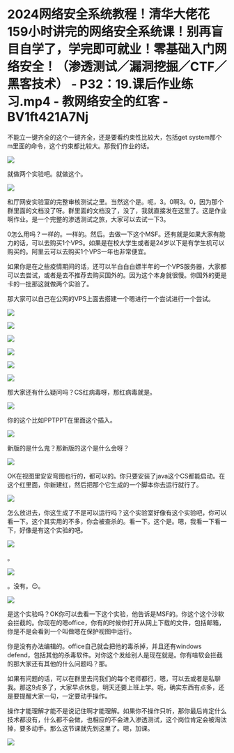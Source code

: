 # 2024网络安全系统教程！清华大佬花159小时讲完的网络安全系统课！别再盲目自学了，学完即可就业！零基础入门网络安全！（渗透测试／漏洞挖掘／CTF／黑客技术） - P32：19.课后作业练习.mp4 - 教网络安全的红客 - BV1ft421A7Nj

不能立一键齐全的这个一键齐全，还是要看约束性比较大，包括get system那个m里面的命令，这个约束都比较大。那我们作业的话。



![](img/655bfe4d5be60f492981446b5e068239_1.png)

就做两个实验吧。就做这个。

![](img/655bfe4d5be60f492981446b5e068239_3.png)

和厅网安实验室的完整审核测试之里。当然这个是。呃，3。0啊3。0，因为那个群里面的文档没了呀。群里面的文档没了，没了，我就直接发在这里了。这是作业啊作业。是一个完整的渗透测试之旅，大家可以去试一下3。

0怎么用吗？一样的。一样的。然后。去做一下这个MSF。还有就是如果大家有能力的话，可以去购买1个VPS。如果是在校大学生或者是24岁以下是有学生机可以购买的。阿里云可以去购买1个VPS一年也非常便宜。

如果你是在之些疫情期间的话，还可以半白白白嫖半年的一个VPS服务器，大家都可以去尝试，或者是去不推荐去购买国外的。因为这个本身就很慢。你国外的更是卡的一批那这就做两个实验了。

那大家可以自己在公网的VPS上面去搭建一个嗯进行一个尝试进行一个尝试。

![](img/655bfe4d5be60f492981446b5e068239_5.png)

![](img/655bfe4d5be60f492981446b5e068239_6.png)

![](img/655bfe4d5be60f492981446b5e068239_7.png)

![](img/655bfe4d5be60f492981446b5e068239_8.png)

![](img/655bfe4d5be60f492981446b5e068239_9.png)

![](img/655bfe4d5be60f492981446b5e068239_10.png)

那大家还有什么疑问吗？CS红病毒呀，那红病毒就是。

![](img/655bfe4d5be60f492981446b5e068239_12.png)

你的这个比如PPTPPT在里面这个插入。

![](img/655bfe4d5be60f492981446b5e068239_14.png)

新版的是什么鬼？那新版的这个是什么会呀？

![](img/655bfe4d5be60f492981446b5e068239_16.png)

OK在视图里安安弯图也行的，都可以的。你只要安装了java这个CS都能启动。在这个红里面，你新建红，然后把那个它生成的一个脚本你去运行就行了。



![](img/655bfe4d5be60f492981446b5e068239_18.png)

怎么放进去，你这生成了不是可以运行吗？这个实验室好像有这个实验吧，你可以看一下。这个其实用的不多，你会被查杀的。看一下。这个是。嗯，我看一下看一下，好像是有这个实验的吧。



![](img/655bfe4d5be60f492981446b5e068239_20.png)

。

![](img/655bfe4d5be60f492981446b5e068239_22.png)

。没有。😔。

![](img/655bfe4d5be60f492981446b5e068239_24.png)

是这个实验吗？OK你可以去看一下这个实验，他告诉是MSF的。你这个这个沙软会拦截的。你现在的嗯office，你有的时候你打开从网上下载的文件，包括邮箱，你是不是会看到一个叫做嗯在保护视图中运行。

你是没有办法编辑的。office自己就会把他的毒杀掉，并且还有windows defend，包括其他的杀毒软件。对你这个发给别人是现在就是。你有啥软会拦截的那大家还有其他的什么问题吗？那。

如果有问题的话，可以在群里去问我们的每个老师都行，嗯，可以去或者是私聊我。那这9点多了，大家早点休息，明天还要上班上学。呃，确实东西有点多，还是要提醒大家一句，一定要动手操作。

操作才能理解才能不是说记住啊才能理解。如果你不操作只听，那你最后肯定什么技术都没有，什么都不会做，也相应的不会进入渗透测试，这个岗位肯定会被淘汰掉，要多动手。那么这节课就先到这里了。嗯，加课。



![](img/655bfe4d5be60f492981446b5e068239_26.png)